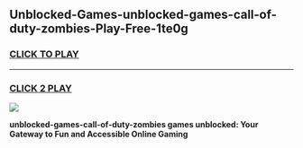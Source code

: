 
## Unblocked-Games-unblocked-games-call-of-duty-zombies-Play-Free-1te0g
<h3>
<a href="https://premium76.site?title=unblocked-games-call-of-duty-zombies&ref=17A">CLICK TO PLAY</a></h3>
<hr>

<h3>
<a href="https://premium76.site?title=unblocked-games-call-of-duty-zombies&ref=17A">CLICK 2 PLAY</a>
  
</h3>

<a href="https://premium76.site?title=unblocked-games-call-of-duty-zombies&ref=17A"><img src="https://clearcache.store/games.png"></a>


**unblocked-games-call-of-duty-zombies games unblocked: Your Gateway to Fun and Accessible Online Gaming**
